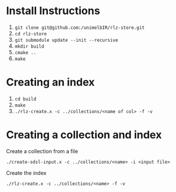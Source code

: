 
# Install Instructions

1. `git clone git@github.com:/unimelbIR/rlz-store.git`
2. `cd rlz-store`
3. `git submodule update --init --recursive`
3. `mkdir build`
4. `cmake ..`
5. `make`

# Creating an index

1. `cd build`
2. `make`
3. `./rlz-create.x -c ../collections/<name of col> -f -v`

# Creating a collection and index

Create a collection from a file 

`./create-sdsl-input.x -c ../collections/<name> -i <input file>`

Create the index

`./rlz-create.x -c ../collections/<name> -f -v`

